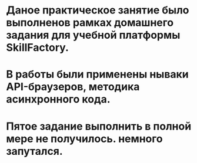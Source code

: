 # Даное практическое занятие было выполненов рамках домашнего задания для учебной платформы SkillFactory.

# В работы были применены нываки API-браузеров, методика асинхронного кода.

# Пятое задание выполнить в полной мере не получилось. немного запутался.
